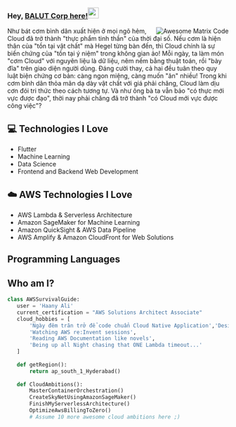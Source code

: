 ### Hey, [BALUT Corp here!](https://www.balut.cloud)<img src="https://media.giphy.com/media/hvRJCLFzcasrR4ia7z/giphy.gif" width="25px">


<img src = 'https://github.com/MarikIshtar007/MarikIshtar007/blob/master/images/matrix.gif' alt = 'Awesome Matrix Code' align='right'/>

Như bát cơm bình dân xuất hiện ở mọi ngõ hẻm, Cloud đã trở thành "thực phẩm tinh thần" của thời đại số. Nếu cơm là hiện thân của "tồn tại vật chất" mà Hegel từng bàn đến, thì Cloud chính là sự biến chứng của "tồn tại ý niệm" trong không gian ảo! 
Mỗi ngày, ta làm món "cơm Cloud" với nguyên liệu là dữ liệu, nêm nếm bằng thuật toán, rồi "bày đĩa" trên giao diện người dùng. Đáng cười thay, cả hai đều tuân theo quy luật biện chứng cơ bản: càng ngon miệng, càng muốn "ăn" nhiều! 
Trong khi cơm bình dân thỏa mãn dạ dày vật chất với giá phải chăng, Cloud làm dịu cơn đói tri thức theo cách tương tự. Và như ông bà ta vẫn bảo "có thực mới vực được đạo", thời nay phải chăng đã trở thành "có Cloud mới vực được công việc"? 

## :computer: Technologies I Love
* Flutter
* Machine Learning
* Data Science
* Frontend and Backend Web Development

## :cloud: AWS Technologies I Love
* AWS Lambda & Serverless Architecture
* Amazon SageMaker for Machine Learning
* Amazon QuickSight & AWS Data Pipeline
* AWS Amplify & Amazon CloudFront for Web Solutions

## Programming Languages
<!-- Trong phần header -->
<link rel="stylesheet" href="https://cdn.jsdelivr.net/gh/devicons/devicon@latest/devicon.min.css">
<!-- Trong phần body -->
<i class="devicon-devicon-plain"></i>



 ## Who am I?
 ```python
class AWSSurvivalGuide:
    user = 'Haany Ali'
    current_certification = "AWS Solutions Architect Associate"
    cloud_hobbies = [
        'Ngày đêm trăn trở để code chuẩn Cloud Native Application','Designing complex CloudFormation templates',
        'Watching AWS re:Invent sessions',
        'Reading AWS Documentation like novels',
        'Being up all Night chasing that ONE Lambda timeout...'
    ]
    
    def getRegion():
        return ap_south_1_Hyderabad()
    
    def CloudAmbitions():
        MasterContainerOrchestration()
        CreateSkyNetUsingAmazonSageMaker()
        FinishMyServerlessArchitecture()
        OptimizeAwsBillingToZero()
        # Assume 10 more awesome cloud ambitions here ;)

	
 ```

 
